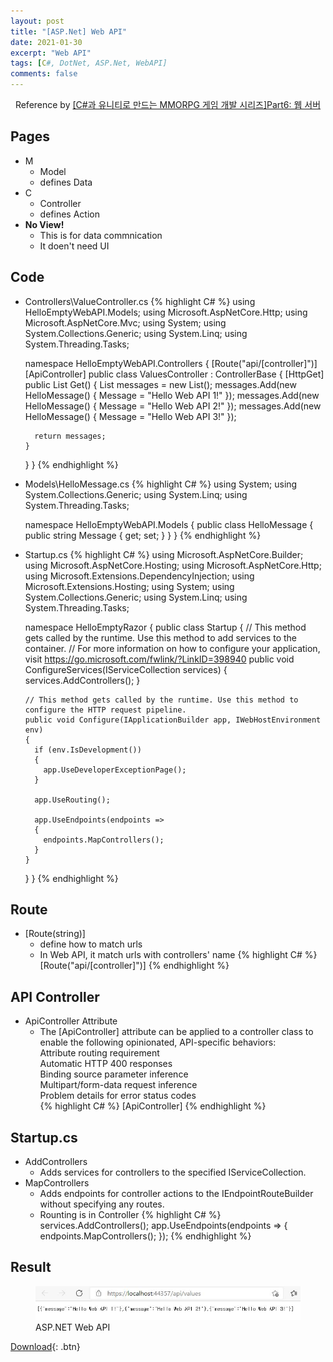 ```yaml
---
layout: post
title: "[ASP.Net] Web API"
date: 2021-01-30
excerpt: "Web API"
tags: [C#, DotNet, ASP.Net, WebAPI]
comments: false
---
```


<center>Reference by <a href="https://www.inflearn.com/course/%EC%9C%A0%EB%8B%88%ED%8B%B0-MMORPG-%EA%B0%9C%EB%B0%9C-part6/dashboard">[C#과 유니티로 만드는 MMORPG 게임 개발 시리즈]Part6: 웹 서버</a></center>


## Pages
* M
  - Model
  - defines Data  
* C
  - Controller
  - defines Action
* <b>No View!</b>
  - This is for data commnication
  - It doen't need UI


## Code
* Controllers\ValueController.cs
{% highlight C# %}
  using HelloEmptyWebAPI.Models;
  using Microsoft.AspNetCore.Http;
  using Microsoft.AspNetCore.Mvc;
  using System;
  using System.Collections.Generic;
  using System.Linq;
  using System.Threading.Tasks;

  namespace HelloEmptyWebAPI.Controllers
  {
    [Route("api/[controller]")]
    [ApiController]
    public class ValuesController : ControllerBase
    {
      [HttpGet]
      public List<HelloMessage> Get()
      {
        List<HelloMessage> messages = new List<HelloMessage>();
        messages.Add(new HelloMessage() { Message = "Hello Web API 1!" });
        messages.Add(new HelloMessage() { Message = "Hello Web API 2!" });
        messages.Add(new HelloMessage() { Message = "Hello Web API 3!" });

        return messages;
      }
    }
  }
{% endhighlight %}

* Models\HelloMessage.cs
{% highlight C# %}
  using System;
  using System.Collections.Generic;
  using System.Linq;
  using System.Threading.Tasks;

  namespace HelloEmptyWebAPI.Models
  {
    public class HelloMessage
    {
      public string Message { get; set; }
    }
  }
{% endhighlight %}

* Startup.cs
{% highlight C# %}
  using Microsoft.AspNetCore.Builder;
  using Microsoft.AspNetCore.Hosting;
  using Microsoft.AspNetCore.Http;
  using Microsoft.Extensions.DependencyInjection;
  using Microsoft.Extensions.Hosting;
  using System;
  using System.Collections.Generic;
  using System.Linq;
  using System.Threading.Tasks;

  namespace HelloEmptyRazor
  {
    public class Startup
    {
      // This method gets called by the runtime. Use this method to add services to the container.
      // For more information on how to configure your application, visit https://go.microsoft.com/fwlink/?LinkID=398940
      public void ConfigureServices(IServiceCollection services)
      {
        services.AddControllers();
      }

      // This method gets called by the runtime. Use this method to configure the HTTP request pipeline.
      public void Configure(IApplicationBuilder app, IWebHostEnvironment env)
      {
        if (env.IsDevelopment())
        {
          app.UseDeveloperExceptionPage();
        }

        app.UseRouting();

        app.UseEndpoints(endpoints =>
        {
          endpoints.MapControllers();
        }
      }
    }
  }
{% endhighlight %}


## Route
* [Route(string)]
  - define how to match urls
  - In Web API, it match urls with controllers' name
{% highlight C# %}
  [Route("api/[controller]")]
{% endhighlight %}


## API Controller
* ApiController Attribute
  - The [ApiController] attribute can be applied to a controller class to enable the following opinionated, API-specific behaviors:<br>
    Attribute routing requirement<br>
    Automatic HTTP 400 responses<br>
    Binding source parameter inference<br>
    Multipart/form-data request inference<br>
    Problem details for error status codes<br>
{% highlight C# %}
  [ApiController]
{% endhighlight %}


## Startup.cs
* AddControllers
  - Adds services for controllers to the specified IServiceCollection. 
* MapControllers
  - Adds endpoints for controller actions to the IEndpointRouteBuilder without specifying any routes.
  - Rounting is in Controller
{% highlight C# %}
  services.AddControllers();
  app.UseEndpoints(endpoints =>
  {
    endpoints.MapControllers();
  });
{% endhighlight %}


## Result
<figure>
  <a href="/assets/img/posts/aspdotnet_webapi/0.jpg"><img src="/assets/img/posts/aspdotnet_webapi/0.jpg"></a>
	<figcaption>ASP.NET Web API</figcaption>
</figure>


[Download](https://github.com/leehuhlee/CShap){: .btn}
